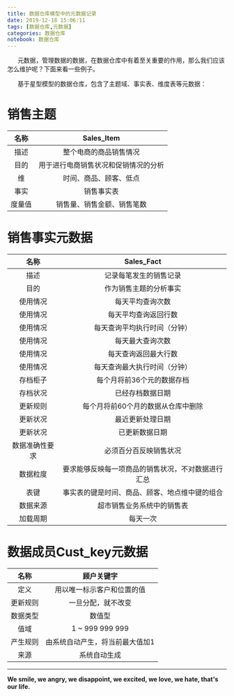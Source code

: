 ```yaml
---
title: 数据仓库模型中的元数据记录
date: 2019-12-18 15:06:11
tags: [数据仓库,元数据]
categories: 数据仓库
notebook: 数据仓库
---
```


&nbsp;&nbsp;&nbsp;&nbsp;&nbsp;&nbsp;元数据，管理数据的数据，在数据仓库中有着至关重要的作用，那么我们应该怎么维护呢？下面来看一些例子。

<!-- more -->

&nbsp;&nbsp;&nbsp;&nbsp;&nbsp;&nbsp;基于星型模型的数据仓库，包含了主题域、事实表、维度表等元数据：
# 销售主题

名称 | Sales_Item
:-: | :-:
描述 | 整个电商的商品销售情况
目的 | 用于进行电商销售状况和促销情况的分析
维 | 时间、商品、顾客、低点
事实 | 销售事实表
度量值 | 销售量、销售金额、销售笔数

# 销售事实元数据

名称 | Sales_Fact
:-: | :-:
描述 | 记录每笔发生的销售记录
目的 | 作为销售主题的分析事实
使用情况 | 每天平均查询次数
使用情况 | 每天平均查询返回行数
使用情况 | 每天查询平均执行时间（分钟）
使用情况 | 每天最大查询次数
使用情况 | 每天查询返回最大行数
使用情况 | 每天查询最大执行时间（分钟）
存档柜子 | 每个月将前36个元的数据存档
存档状况 | 已经存档数据日期
更新规则 | 每个月将前60个月的数据从仓库中删除
更新状况 | 最近更新处理日期
更新状况 | 已更新数据日期
数据准确性要求 | 必须百分百反映销售状况
数据粒度 | 要求能够反映每一项商品的销售状况，不对数据进行汇总
表键 | 事实表的键是时间、商品、顾客、地点维中键的组合
数据来源 | 超市销售业务系统中的销售表
加载周期 | 每天一次

# 数据成员Cust_key元数据

名称 | 顾户关键字
:-: | :-:
定义 | 用以唯一标示客户和位置的值
更新规则 | 一旦分配，就不改变
数据类型 | 数值型
值域 | 1 ~ 999 999 999
产生规则 | 由系统自动产生，将当前最大值加1
来源 | 系统自动生成

- - -
<b>We smile, we angry, we disappoint, we excited, we love, we hate, that's our life.</b>
